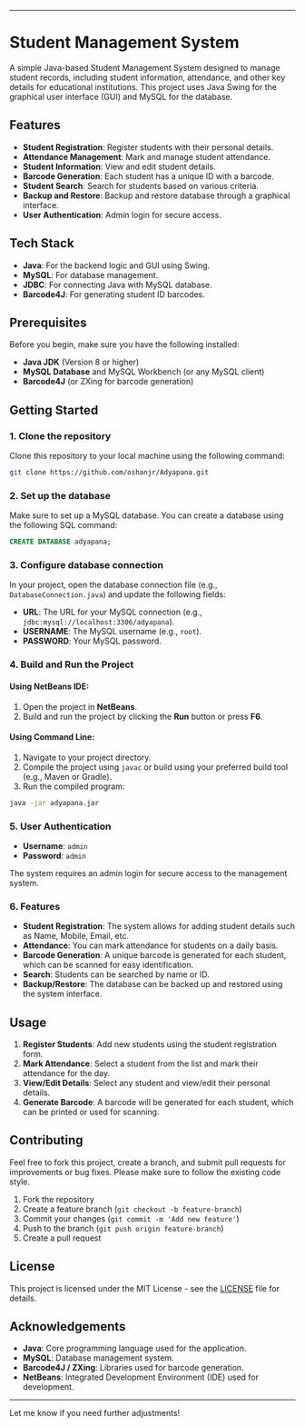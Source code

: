 
---

# Student Management System

A simple Java-based Student Management System designed to manage student records, including student information, attendance, and other key details for educational institutions. This project uses Java Swing for the graphical user interface (GUI) and MySQL for the database.

## Features
- **Student Registration**: Register students with their personal details.
- **Attendance Management**: Mark and manage student attendance.
- **Student Information**: View and edit student details.
- **Barcode Generation**: Each student has a unique ID with a barcode.
- **Student Search**: Search for students based on various criteria.
- **Backup and Restore**: Backup and restore database through a graphical interface.
- **User Authentication**: Admin login for secure access.


## Tech Stack
- **Java**: For the backend logic and GUI using Swing.
- **MySQL**: For database management.
- **JDBC**: For connecting Java with MySQL database.
- **Barcode4J**: For generating student ID barcodes.

## Prerequisites
Before you begin, make sure you have the following installed:

- **Java JDK** (Version 8 or higher)
- **MySQL Database** and MySQL Workbench (or any MySQL client)
- **Barcode4J** (or ZXing for barcode generation)

## Getting Started

### 1. Clone the repository
Clone this repository to your local machine using the following command:

```bash
git clone https://github.com/oshanjr/Adyapana.git
```

### 2. Set up the database
Make sure to set up a MySQL database. You can create a database using the following SQL command:

```sql
CREATE DATABASE adyapana;
```

### 3. Configure database connection
In your project, open the database connection file (e.g., `DatabaseConnection.java`) and update the following fields:

- **URL**: The URL for your MySQL connection (e.g., `jdbc:mysql://localhost:3306/adyapana`).
- **USERNAME**: The MySQL username (e.g., `root`).
- **PASSWORD**: Your MySQL password.

### 4. Build and Run the Project

#### Using NetBeans IDE:
1. Open the project in **NetBeans**.
2. Build and run the project by clicking the **Run** button or press **F6**.

#### Using Command Line:
1. Navigate to your project directory.
2. Compile the project using `javac` or build using your preferred build tool (e.g., Maven or Gradle).
3. Run the compiled program:
```bash
java -jar adyapana.jar
```

### 5. User Authentication

- **Username**: `admin`
- **Password**: `admin`

The system requires an admin login for secure access to the management system.

### 6. Features
- **Student Registration**: The system allows for adding student details such as Name, Mobile, Email, etc.
- **Attendance**: You can mark attendance for students on a daily basis.
- **Barcode Generation**: A unique barcode is generated for each student, which can be scanned for easy identification.
- **Search**: Students can be searched by name or ID.
- **Backup/Restore**: The database can be backed up and restored using the system interface.

## Usage

1. **Register Students**: Add new students using the student registration form.
2. **Mark Attendance**: Select a student from the list and mark their attendance for the day.
3. **View/Edit Details**: Select any student and view/edit their personal details.
4. **Generate Barcode**: A barcode will be generated for each student, which can be printed or used for scanning.

## Contributing

Feel free to fork this project, create a branch, and submit pull requests for improvements or bug fixes. Please make sure to follow the existing code style.

1. Fork the repository
2. Create a feature branch (`git checkout -b feature-branch`)
3. Commit your changes (`git commit -m 'Add new feature'`)
4. Push to the branch (`git push origin feature-branch`)
5. Create a pull request

## License

This project is licensed under the MIT License - see the [LICENSE](LICENSE) file for details.

## Acknowledgements
- **Java**: Core programming language used for the application.
- **MySQL**: Database management system.
- **Barcode4J / ZXing**: Libraries used for barcode generation.
- **NetBeans**: Integrated Development Environment (IDE) used for development.

---


Let me know if you need further adjustments!
